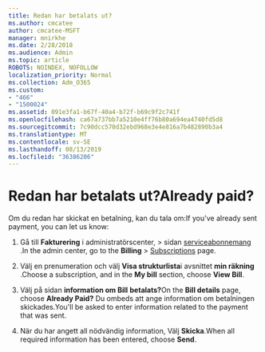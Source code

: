 ```yaml
---
title: Redan har betalats ut?
ms.author: cmcatee
author: cmcatee-MSFT
manager: mnirkhe
ms.date: 2/28/2018
ms.audience: Admin
ms.topic: article
ROBOTS: NOINDEX, NOFOLLOW
localization_priority: Normal
ms.collection: Adm_O365
ms.custom:
- "466"
- "1500024"
ms.assetid: 091e3fa1-b67f-40a4-b72f-b69c9f2c741f
ms.openlocfilehash: ca67a737bb7a5210e4ff76b80a694ea4740fd5d8
ms.sourcegitcommit: 7c90dcc570d32ebd968e3e4e816a7b482890b3a4
ms.translationtype: MT
ms.contentlocale: sv-SE
ms.lasthandoff: 08/13/2019
ms.locfileid: "36386206"
---
```

# <a name="already-paid"></a><span data-ttu-id="84de3-102">Redan har betalats ut?</span><span class="sxs-lookup"><span data-stu-id="84de3-102">Already paid?</span></span>

<span data-ttu-id="84de3-103">Om du redan har skickat en betalning, kan du tala om:</span><span class="sxs-lookup"><span data-stu-id="84de3-103">If you've already sent payment, you can let us know:</span></span>
  
1. <span data-ttu-id="84de3-104">Gå till **Fakturering** i administratörscenter, \> sidan [serviceabonnemang](https://go.microsoft.com/fwlink/p/?linkid=842054) .</span><span class="sxs-lookup"><span data-stu-id="84de3-104">In the admin center, go to the **Billing** \> [Subscriptions](https://go.microsoft.com/fwlink/p/?linkid=842054) page.</span></span>

2. <span data-ttu-id="84de3-105">Välj en prenumeration och välj **Visa strukturlista**i avsnittet **min räkning** .</span><span class="sxs-lookup"><span data-stu-id="84de3-105">Choose a subscription, and in the **My bill** section, choose **View Bill**.</span></span>

3. <span data-ttu-id="84de3-106">Välj på sidan **information om Bill** **betalats?**</span><span class="sxs-lookup"><span data-stu-id="84de3-106">On the **Bill details** page, choose **Already Paid?**</span></span> <span data-ttu-id="84de3-107">Du ombeds att ange information om betalningen skickades.</span><span class="sxs-lookup"><span data-stu-id="84de3-107">You'll be asked to enter information related to the payment that was sent.</span></span>

4. <span data-ttu-id="84de3-108">När du har angett all nödvändig information, Välj **Skicka**.</span><span class="sxs-lookup"><span data-stu-id="84de3-108">When all required information has been entered, choose **Send**.</span></span>